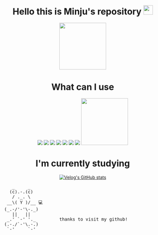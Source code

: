
<div align="center">
    <h1> Hello this is Minju's repository <img width=30px src = "https://user-images.githubusercontent.com/77158595/144869536-29c92342-a4da-4f7d-b722-2e136af91e41.gif"/></h1>
    <a href="https://github.com/deli-ght">
  <img height="150em" src="https://github-readme-stats-eight-theta.vercel.app/api?username=deli-ght&show_icons=true&theme=graywhite &include_all_commits=true&count_private=true"/>
    </a>
</div>

<div align="center">
    <h1>What can I use</h1>
    <img src="https://img.shields.io/badge/html5-%23E34F26.svg?style=for-the-badge&logo=html5&logoColor=white"/>
    <img src="https://img.shields.io/badge/css3-%231572B6.svg?style=for-the-badge&logo=css3&logoColor=white"/>
    <img src="https://img.shields.io/badge/javascript-%23323330.svg?style=for-the-badge&logo=javascript&logoColor=%23F7DF1E"/>
    <img src="https://img.shields.io/badge/typescript-%23007ACC.svg?style=for-the-badge&logo=typescript&logoColor=white"/>
    <img src="https://img.shields.io/badge/node.js-6DA55F?style=for-the-badge&logo=node.js&logoColor=white"/>
    <img src="https://img.shields.io/badge/react-%2320232a.svg?style=for-the-badge&logo=react&logoColor=%2361DAFB"/>
    <img src="https://img.shields.io/badge/Next-black?style=for-the-badge&logo=next.js&logoColor=white"/>
    <a href="https://github.com/deli-ght">
    <img style.display="block" height="150em" src="https://github-readme-stats-eight-theta.vercel.app/api/top-langs/?username=deli-ght&layout=compact&langs_count=8&theme=graywhite"/>
    </a>
    <h1>I'm currently studying</h1> 

[![Velog's GitHub stats](https://velog-readme-stats.vercel.app/api?name=deli-ght&color=dark)](https://velog.io/@deli-ght)
</div>


 <pre>
   _     _   
  (c).-.(c)  
   / ._. \        
 __\( Y )/__ 💻   
(_.-/'-'\-._)     
   ||   ||   
 _.' `-' '._         thanks to visit my github!
(.-./`-'\.-.)
 `-'     `-' 
 </pre>
